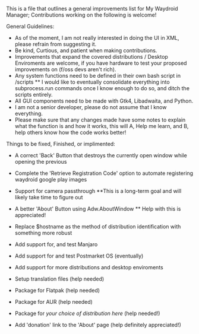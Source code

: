 This is a file that outlines a general improvements list for My Waydroid Manager;
Contributions working on the following is welcome!


General Guidelines:

  - As of the moment, I am not really interested in doing the UI in XML, please refrain from suggesting it.
  - Be kind, Curtious, and patient when making contributions.
  - Improvements that expand the covered distributions / Desktop Enviroments are welcome, if you have hardware
    to test your proposed improvements on (f/oss devs aren't rich).
  - Any system functions need to be defined in their own bash script in /scripts
    ** I would like to eventually consolidate everything into subprocess.run commands
       once I know enough to do so, and ditch the scripts entirely.
  - All GUI components need to be made with Gtk4, Libadwaita, and Python.
  - I am not a senior developer, please do not assume that I know everything.
  - Please make sure that any changes made have some notes to explain what the function is and how it works,
    this will A, Help me learn, and B, help others know how the code works better!
  

Things to be fixed, Finished, or implimented:


  - A correct 'Back' Button that destroys the currently open window while opening the previous
    
  - Complete the 'Retrieve Registration Code' option to automate registering waydroid google play images
    
  - Support for camera passthrough **This is a long-term goal and will likely take time to figure out

  - A better 'About' Button using Adw.AboutWindow
    ** Help with this is appreciated!

  - Replace $hostname as the method of distribution identification with something more robust

  - Add support for, and test Manjaro

  - Add support for and test Postmarket OS (eventually)

  - Add support for more distributions and desktop enviroments

  - Setup translation files (help needed)

  - Package for Flatpak (help needed)

  - Package for AUR (help needed)

  - Package for *your choice of distribution here* (help needed!)

  - Add 'donation' link to the 'About' page (help definitely appreciated!)
